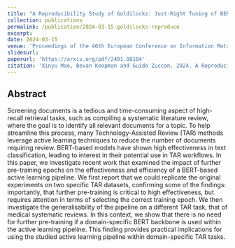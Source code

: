 ```yaml
---
title: "A Reproducibility Study of Goldilocks: Just-Right Tuning of BERT for TAR"
collection: publications
permalink: /publication/2024-03-15-goldilocks-reproduce
excerpt: 
date: 2024-03-15
venue: 'Proceedings of the 46th European Conference on Information Retrieval (ECIR)'
slidesurl: 
paperurl: 'https://arxiv.org/pdf/2401.08104'
citation: 'Xinyu Mao, Bevan Koopman and Guido Zuccon. 2024. A Reproducibility Study of Goldilocks: Just-Right Tuning of BERT for TAR. In Proceedings of the 46th European Conference on Information Retrieval (ECIR 2024).'
---
```

## Abstract
Screening documents is a tedious and time-consuming aspect of high-recall retrieval tasks, such as compiling a systematic literature review, where the goal is to identify all relevant documents for a topic. To help streamline this process, many Technology-Assisted Review (TAR) methods leverage active learning techniques to reduce the number of documents requiring review. BERT-based models have shown high effectiveness in text classification, leading to interest in their potential use in TAR workflows. In this paper, we investigate recent work that examined the impact of further pre-training epochs on the effectiveness and efficiency of a BERT-based active learning pipeline. We first report that we could replicate the original experiments on two specific TAR datasets, confirming some of the findings: importantly, that further pre-training is critical to high effectiveness, but requires attention in terms of selecting the correct training epoch. We then investigate the generalisability of the pipeline on a different TAR task, that of medical systematic reviews. In this context, we show that there is no need for further pre-training if a domain-specific BERT backbone is used within the active learning pipeline. This finding provides practical implications for using the studied active learning pipeline within domain-specific TAR tasks.
